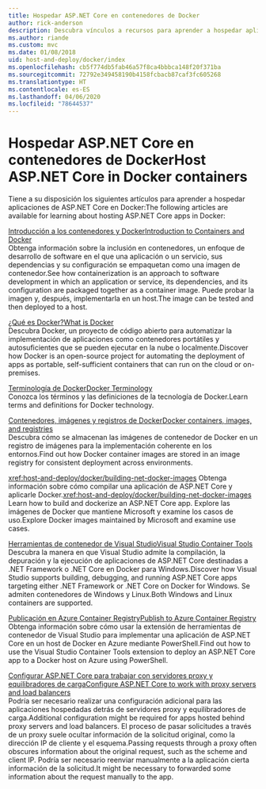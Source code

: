 ```yaml
---
title: Hospedar ASP.NET Core en contenedores de Docker
author: rick-anderson
description: Descubra vínculos a recursos para aprender a hospedar aplicaciones de ASP.NET Core en contenedores de Docker.
ms.author: riande
ms.custom: mvc
ms.date: 01/08/2018
uid: host-and-deploy/docker/index
ms.openlocfilehash: cb5f774db5fab46a57f8ca4bbbca148f20f371ba
ms.sourcegitcommit: 72792e349458190b4158fcbacb87caf3fc605268
ms.translationtype: HT
ms.contentlocale: es-ES
ms.lasthandoff: 04/06/2020
ms.locfileid: "78644537"
---
```

# <a name="host-aspnet-core-in-docker-containers"></a><span data-ttu-id="5610c-103">Hospedar ASP.NET Core en contenedores de Docker</span><span class="sxs-lookup"><span data-stu-id="5610c-103">Host ASP.NET Core in Docker containers</span></span>

<span data-ttu-id="5610c-104">Tiene a su disposición los siguientes artículos para aprender a hospedar aplicaciones de ASP.NET Core en Docker:</span><span class="sxs-lookup"><span data-stu-id="5610c-104">The following articles are available for learning about hosting ASP.NET Core apps in Docker:</span></span>

[<span data-ttu-id="5610c-105">Introducción a los contenedores y Docker</span><span class="sxs-lookup"><span data-stu-id="5610c-105">Introduction to Containers and Docker</span></span>](/dotnet/standard/microservices-architecture/container-docker-introduction/index)  
<span data-ttu-id="5610c-106">Obtenga información sobre la inclusión en contenedores, un enfoque de desarrollo de software en el que una aplicación o un servicio, sus dependencias y su configuración se empaquetan como una imagen de contenedor.</span><span class="sxs-lookup"><span data-stu-id="5610c-106">See how containerization is an approach to software development in which an application or service, its dependencies, and its configuration are packaged together as a container image.</span></span> <span data-ttu-id="5610c-107">Puede probar la imagen y, después, implementarla en un host.</span><span class="sxs-lookup"><span data-stu-id="5610c-107">The image can be tested and then deployed to a host.</span></span>

[<span data-ttu-id="5610c-108">¿Qué es Docker?</span><span class="sxs-lookup"><span data-stu-id="5610c-108">What is Docker</span></span>](/dotnet/standard/microservices-architecture/container-docker-introduction/docker-defined)  
<span data-ttu-id="5610c-109">Descubra Docker, un proyecto de código abierto para automatizar la implementación de aplicaciones como contenedores portátiles y autosuficientes que se pueden ejecutar en la nube o localmente.</span><span class="sxs-lookup"><span data-stu-id="5610c-109">Discover how Docker is an open-source project for automating the deployment of apps as portable, self-sufficient containers that can run on the cloud or on-premises.</span></span>

[<span data-ttu-id="5610c-110">Terminología de Docker</span><span class="sxs-lookup"><span data-stu-id="5610c-110">Docker Terminology</span></span>](/dotnet/standard/microservices-architecture/container-docker-introduction/docker-terminology)  
<span data-ttu-id="5610c-111">Conozca los términos y las definiciones de la tecnología de Docker.</span><span class="sxs-lookup"><span data-stu-id="5610c-111">Learn terms and definitions for Docker technology.</span></span>

[<span data-ttu-id="5610c-112">Contenedores, imágenes y registros de Docker</span><span class="sxs-lookup"><span data-stu-id="5610c-112">Docker containers, images, and registries</span></span>](/dotnet/standard/microservices-architecture/container-docker-introduction/docker-containers-images-registries)  
<span data-ttu-id="5610c-113">Descubra cómo se almacenan las imágenes de contenedor de Docker en un registro de imágenes para la implementación coherente en los entornos.</span><span class="sxs-lookup"><span data-stu-id="5610c-113">Find out how Docker container images are stored in an image registry for consistent deployment across environments.</span></span>

<span data-ttu-id="5610c-114"><xref:host-and-deploy/docker/building-net-docker-images> Obtenga información sobre cómo compilar una aplicación de ASP.NET Core y aplicarle Docker.</span><span class="sxs-lookup"><span data-stu-id="5610c-114"><xref:host-and-deploy/docker/building-net-docker-images> Learn how to build and dockerize an ASP.NET Core app.</span></span> <span data-ttu-id="5610c-115">Explore las imágenes de Docker que mantiene Microsoft y examine los casos de uso.</span><span class="sxs-lookup"><span data-stu-id="5610c-115">Explore Docker images maintained by Microsoft and examine use cases.</span></span>

[<span data-ttu-id="5610c-116">Herramientas de contenedor de Visual Studio</span><span class="sxs-lookup"><span data-stu-id="5610c-116">Visual Studio Container Tools</span></span>](xref:host-and-deploy/docker/visual-studio-tools-for-docker)  
<span data-ttu-id="5610c-117">Descubra la manera en que Visual Studio admite la compilación, la depuración y la ejecución de aplicaciones de ASP.NET Core destinadas a .NET Framework o .NET Core en Docker para Windows.</span><span class="sxs-lookup"><span data-stu-id="5610c-117">Discover how Visual Studio supports building, debugging, and running ASP.NET Core apps targeting either .NET Framework or .NET Core on Docker for Windows.</span></span> <span data-ttu-id="5610c-118">Se admiten contenedores de Windows y Linux.</span><span class="sxs-lookup"><span data-stu-id="5610c-118">Both Windows and Linux containers are supported.</span></span>

[<span data-ttu-id="5610c-119">Publicación en Azure Container Registry</span><span class="sxs-lookup"><span data-stu-id="5610c-119">Publish to Azure Container Registry</span></span>](/azure/vs-azure-tools-docker-hosting-web-apps-in-docker)  
<span data-ttu-id="5610c-120">Obtenga información sobre cómo usar la extensión de herramientas de contenedor de Visual Studio para implementar una aplicación de ASP.NET Core en un host de Docker en Azure mediante PowerShell.</span><span class="sxs-lookup"><span data-stu-id="5610c-120">Find out how to use the Visual Studio Container Tools extension to deploy an ASP.NET Core app to a Docker host on Azure using PowerShell.</span></span>

[<span data-ttu-id="5610c-121">Configurar ASP.NET Core para trabajar con servidores proxy y equilibradores de carga</span><span class="sxs-lookup"><span data-stu-id="5610c-121">Configure ASP.NET Core to work with proxy servers and load balancers</span></span>](xref:host-and-deploy/proxy-load-balancer)  
<span data-ttu-id="5610c-122">Podría ser necesario realizar una configuración adicional para las aplicaciones hospedadas detrás de servidores proxy y equilibradores de carga.</span><span class="sxs-lookup"><span data-stu-id="5610c-122">Additional configuration might be required for apps hosted behind proxy servers and load balancers.</span></span> <span data-ttu-id="5610c-123">El proceso de pasar solicitudes a través de un proxy suele ocultar información de la solicitud original, como la dirección IP de cliente y el esquema.</span><span class="sxs-lookup"><span data-stu-id="5610c-123">Passing requests through a proxy often obscures information about the original request, such as the scheme and client IP.</span></span> <span data-ttu-id="5610c-124">Podría ser necesario reenviar manualmente a la aplicación cierta información de la solicitud.</span><span class="sxs-lookup"><span data-stu-id="5610c-124">It might be necessary to forwarded some information about the request manually to the app.</span></span>

